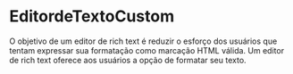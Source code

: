 # EditordeTextoCustom
O objetivo de um editor de rich text é reduzir o esforço dos usuários que tentam expressar sua formatação como marcação HTML válida. Um editor de rich text oferece aos usuários a opção de formatar seu texto.
